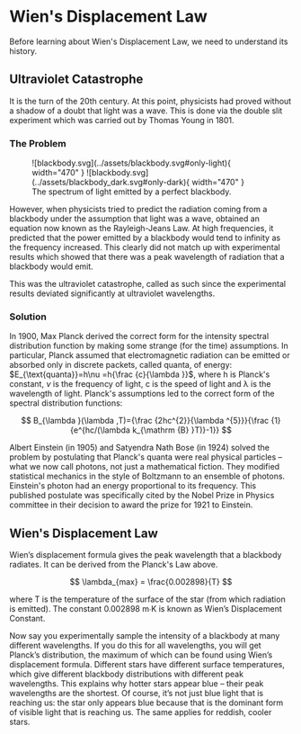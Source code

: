 # Wien's Displacement Law

Before learning about Wien's Displacement Law, we need to understand its history.

## Ultraviolet Catastrophe

It is the turn of the 20th century. At this point, physicists had proved without a shadow of a doubt that light was a 
wave. This is done via the double slit experiment which was carried out by Thomas Young in 1801.

### The Problem

<figure markdown>
  ![blackbody.svg](../assets/blackbody.svg#only-light){ width="470" }
  ![blackbody.svg](../assets/blackbody_dark.svg#only-dark){ width="470" }
  <figcaption>The spectrum of light emitted by a perfect blackbody.</figcaption>
</figure>

However, when physicists tried to predict the radiation coming from a blackbody under the assumption that light was a 
wave, obtained an equation now known as the Rayleigh-Jeans Law. At high frequencies, it predicted that the power emitted 
by a blackbody would tend to infinity as the frequency increased. This clearly did not match up with experimental results 
which showed that there was a peak wavelength of radiation that a blackbody would emit.

This was the ultraviolet catastrophe, called as such since the experimental results deviated significantly at ultraviolet wavelengths.

### Solution

In 1900, Max Planck derived the correct form for the intensity spectral distribution function by making some strange 
(for the time) assumptions. In particular, Planck assumed that electromagnetic radiation can be emitted or absorbed only 
in discrete packets, called quanta, of energy: $E_{\text{quanta}}=h\nu =h{\frac {c}{\lambda }}$, 
where h is Planck's constant, $\nu$ is the frequency of light, c is the speed of light and 
λ is the wavelength of light. Planck's assumptions led to the correct form of the 
spectral distribution functions:

$$
B_{\lambda }(\lambda ,T)={\frac {2hc^{2}}{\lambda ^{5}}}{\frac {1}{e^{hc/(\lambda k_{\mathrm {B} }T)}-1}}
$$

Albert Einstein (in 1905) and Satyendra Nath Bose (in 1924) solved the problem by postulating that 
Planck's quanta were real physical particles – what we now call photons, not just a mathematical fiction. 
They modified statistical mechanics in the style of Boltzmann to an ensemble of photons. Einstein's photon had an 
energy proportional to its frequency. This published postulate was specifically cited by the Nobel Prize in 
Physics committee in their decision to award the prize for 1921 to Einstein.

## Wien's Displacement Law

Wien’s displacement formula gives the peak wavelength that a blackbody radiates. It can be derived from the Planck's Law 
above.

$$
\lambda_{max} = \frac{0.002898}{T}
$$

where T is the temperature of the surface of the star (from which radiation is emitted). The
constant 0.002898 m∙K is known as Wien’s Displacement Constant.

Now say you experimentally sample the intensity of a blackbody at many different wavelengths. If you do this for all
wavelengths, you will get Planck’s distribution, the maximum of which can be found using Wien’s displacement formula.
Different stars have different surface temperatures, which give different blackbody distributions with different peak
wavelengths. This explains why hotter stars appear blue – their peak wavelengths are the shortest. Of course, it’s not just blue
light that is reaching us: the star only appears blue because that is the dominant form of visible light that is 
reaching us. The same applies for reddish, cooler stars.
